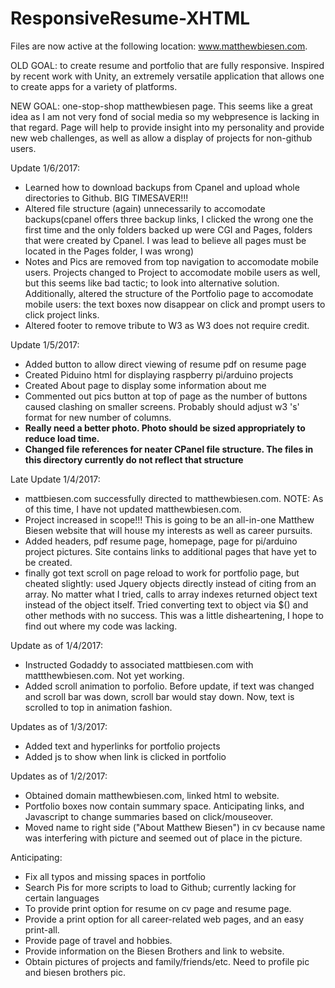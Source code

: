 # ResponsiveResume-XHTML

Files are now active at the following location: www.matthewbiesen.com.  

OLD GOAL: to create resume and portfolio that are fully responsive.  Inspired by recent work with Unity, an extremely versatile application that allows one to create apps for a variety of platforms.

NEW GOAL: one-stop-shop matthewbiesen page.  This seems like a great idea as I am not very fond of social media so my webpresence is lacking in that regard.  Page will help to provide insight into my personality and provide new web challenges, as well as allow a display of projects for non-github users.

Update 1/6/2017:
* Learned how to download backups from Cpanel and upload whole directories to Github.  BIG TIMESAVER!!!
* Altered file structure (again) unnecessarily to accomodate backups(cpanel offers three backup links, I clicked the wrong one the first time and the only folders backed up were CGI and Pages, folders that were created by Cpanel.  I was lead to believe all pages must be located in the Pages folder, I was wrong)
* Notes and Pics are removed from top navigation to accomodate mobile users. Projects changed to Project to accomodate mobile users as well, but this seems like bad tactic; to look into alternative solution.  Additionally, altered the structure of the Portfolio page to accomodate mobile users:  the text boxes now disappear on click and prompt users to click project links.
* Altered footer to remove tribute to W3 as W3 does not require credit.

Update 1/5/2017:
* Added button to allow direct viewing of resume pdf on resume page
* Created Piduino html for displaying raspberry pi/arduino projects
* Created About page to display some information about me
* Commented out pics button at top of page as the number of buttons caused clashing on smaller screens.  Probably should adjust w3 's' format for new number of columns.
* **Really need a better photo.  Photo should be sized appropriately to reduce load time.**
* **Changed file references for neater CPanel file structure.  The files in this directory currently do not reflect that structure**


Late Update 1/4/2017:
* mattbiesen.com successfully directed to matthewbiesen.com. NOTE: As of this time, I have not updated matthewbiesen.com.
* Project increased in scope!!! This is going to be an all-in-one Matthew Biesen website that will house my interests as well as career pursuits.
* Added headers, pdf resume page, homepage, page for pi/arduino project pictures.  Site contains links to additional pages that have yet to be created.
* finally got text scroll on page reload to work for portfolio page, but cheated slightly: used Jquery objects directly instead of citing from an array.  No matter what I tried, calls to array indexes returned object text instead of the object itself.  Tried converting text to object via $() and other methods with no success.  This was a little disheartening, I hope to find out where my code was lacking.

Update as of 1/4/2017:
* Instructed Godaddy to associated mattbiesen.com with mattthewbiesen.com.  Not yet working.
* Added scroll animation to porfolio.  Before update, if text was changed and scroll bar was down, scroll bar would stay down.  Now, text is scrolled to top in animation fashion.

Updates as of 1/3/2017:
* Added text and hyperlinks for portfolio projects
* Added js to show when link is clicked in portfolio

Updates as of 1/2/2017:
* Obtained domain matthewbiesen.com, linked html to website.
* Portfolio boxes now contain summary space.  Anticipating links, and Javascript to change summaries based on click/mouseover.
* Moved name to right side ("About Matthew Biesen") in cv because name was interfering with picture and seemed out of place in the picture. 


Anticipating:
*  Fix all typos and missing spaces in portfolio
*  Search Pis for more scripts to load to Github; currently lacking for certain languages
*  To provide print option for resume on cv page and resume page.
*  Provide a print option for all career-related web pages, and an easy print-all.
*  Provide page of travel and hobbies.
*  Provide information on the Biesen Brothers and link to website.
*  Obtain pictures of projects and family/friends/etc.  Need to profile pic and biesen brothers pic.
